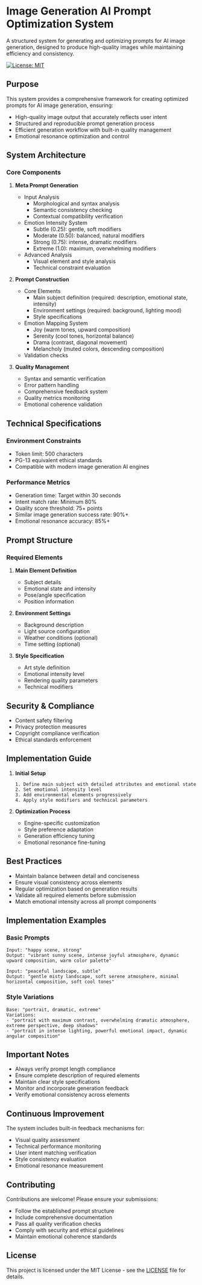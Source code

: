 # Image Generation AI Prompt Optimization System

A structured system for generating and optimizing prompts for AI image generation, designed to produce high-quality images while maintaining efficiency and consistency.

[![License: MIT](https://img.shields.io/badge/License-MIT-yellow.svg)](https://opensource.org/licenses/MIT)

## Purpose

This system provides a comprehensive framework for creating optimized prompts for AI image generation, ensuring:
- High-quality image output that accurately reflects user intent
- Structured and reproducible prompt generation process
- Efficient generation workflow with built-in quality management
- Emotional resonance optimization and control

## System Architecture

### Core Components

1. **Meta Prompt Generation**
   - Input Analysis
     - Morphological and syntax analysis
     - Semantic consistency checking
     - Contextual compatibility verification
   - Emotion Intensity System
     - Subtle (0.25): gentle, soft modifiers
     - Moderate (0.50): balanced, natural modifiers
     - Strong (0.75): intense, dramatic modifiers
     - Extreme (1.0): maximum, overwhelming modifiers
   - Advanced Analysis
     - Visual element and style analysis
     - Technical constraint evaluation

2. **Prompt Construction**
   - Core Elements
     - Main subject definition (required: description, emotional state, intensity)
     - Environment settings (required: background, lighting mood)
     - Style specifications
   - Emotion Mapping System
     - Joy (warm tones, upward composition)
     - Serenity (cool tones, horizontal balance)
     - Drama (contrast, diagonal movement)
     - Melancholy (muted colors, descending composition)
   - Validation checks

3. **Quality Management**
   - Syntax and semantic verification
   - Error pattern handling
   - Comprehensive feedback system
   - Quality metrics monitoring
   - Emotional coherence validation

## Technical Specifications

### Environment Constraints
- Token limit: 500 characters
- PG-13 equivalent ethical standards
- Compatible with modern image generation AI engines

### Performance Metrics
- Generation time: Target within 30 seconds
- Intent match rate: Minimum 80%
- Quality score threshold: 75+ points
- Similar image generation success rate: 90%+
- Emotional resonance accuracy: 85%+

## Prompt Structure

### Required Elements

1. **Main Element Definition**
   - Subject details
   - Emotional state and intensity
   - Pose/angle specification
   - Position information

2. **Environment Settings**
   - Background description
   - Light source configuration
   - Weather conditions (optional)
   - Time setting (optional)

3. **Style Specification**
   - Art style definition
   - Emotional intensity level
   - Rendering quality parameters
   - Technical modifiers

## Security & Compliance

- Content safety filtering
- Privacy protection measures
- Copyright compliance verification
- Ethical standards enforcement

## Implementation Guide

1. **Initial Setup**
   ```
   1. Define main subject with detailed attributes and emotional state
   2. Set emotional intensity level
   3. Add environmental elements progressively
   4. Apply style modifiers and technical parameters
   ```

2. **Optimization Process**
   - Engine-specific customization
   - Style preference adaptation
   - Generation efficiency tuning
   - Emotional resonance fine-tuning

## Best Practices

- Maintain balance between detail and conciseness
- Ensure visual consistency across elements
- Regular optimization based on generation results
- Validate all required elements before submission
- Match emotional intensity across all prompt components

## Implementation Examples

### Basic Prompts
```
Input: "happy scene, strong"
Output: "vibrant sunny scene, intense joyful atmosphere, dynamic upward composition, warm color palette"

Input: "peaceful landscape, subtle"
Output: "gentle misty landscape, soft serene atmosphere, minimal horizontal composition, soft cool tones"
```

### Style Variations
```
Base: "portrait, dramatic, extreme"
Variations:
- "portrait with maximum contrast, overwhelming dramatic atmosphere, extreme perspective, deep shadows"
- "portrait in intense lighting, powerful emotional impact, dynamic angular composition"
```

## Important Notes

- Always verify prompt length compliance
- Ensure complete description of required elements
- Maintain clear style specifications
- Monitor and incorporate generation feedback
- Verify emotional consistency across elements

## Continuous Improvement

The system includes built-in feedback mechanisms for:
- Visual quality assessment
- Technical performance monitoring
- User intent matching verification
- Style consistency evaluation
- Emotional resonance measurement

## Contributing

Contributions are welcome! Please ensure your submissions:
- Follow the established prompt structure
- Include comprehensive documentation
- Pass all quality verification checks
- Comply with security and ethical guidelines
- Maintain emotional coherence standards

## License

This project is licensed under the MIT License - see the [LICENSE](LICENSE) file for details.